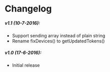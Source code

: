 Changelog
===

##### v1.1 (10-7-2016):
* Support sending array instead of plain string
* Rename fixDevices() to getUpdatedTokens()

##### v1.0 (17-6-2016):
* Initial release
